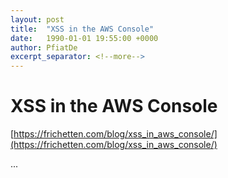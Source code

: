```yaml
---
layout: post
title:  "XSS in the AWS Console"
date:   1990-01-01 19:55:00 +0000
author: PfiatDe
excerpt_separator: <!--more-->
---
```


# XSS in the AWS Console
[https://frichetten.com/blog/xss_in_aws_console/](https://frichetten.com/blog/xss_in_aws_console/)

...
<!--more-->
